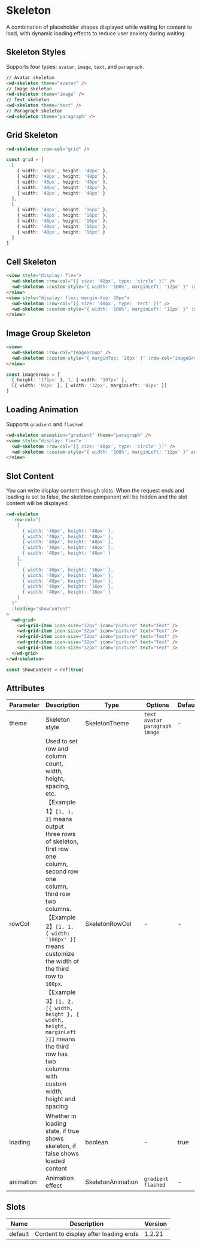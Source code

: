 # Skeleton

A combination of placeholder shapes displayed while waiting for content to load, with dynamic loading effects to reduce user anxiety during waiting.

## Skeleton Styles

Supports four types: `avatar`, `image`, `text`, and `paragraph`.

```html
// Avatar skeleton
<wd-skeleton theme="avatar" />
// Image skeleton
<wd-skeleton theme="image" />
// Text skeleton
<wd-skeleton theme="text" />
// Paragraph skeleton
<wd-skeleton theme="paragraph" />
```

## Grid Skeleton

```html
<wd-skeleton :row-col="grid" />
```

```ts
const grid = [
  [
    { width: '48px', height: '48px' },
    { width: '48px', height: '48px' },
    { width: '48px', height: '48px' },
    { width: '48px', height: '48px' },
    { width: '48px', height: '48px' }
  ],
  [
    { width: '48px', height: '16px' },
    { width: '48px', height: '16px' },
    { width: '48px', height: '16px' },
    { width: '48px', height: '16px' },
    { width: '48px', height: '16px' }
  ]
]
```

## Cell Skeleton

```html
<view style="display: flex">
  <wd-skeleton :row-col="[{ size: '48px', type: 'circle' }]" />
  <wd-skeleton :custom-style="{ width: '100%', marginLeft: '12px' }" :row-col="[{ width: '50%' }, { width: '100%' }]" />
</view>
<view style="display: flex; margin-top: 20px">
  <wd-skeleton :row-col="[{ size: '48px', type: 'rect' }]" />
  <wd-skeleton :custom-style="{ width: '100%', marginLeft: '12px' }" :row-col="[{ width: '50%' }, { width: '100%' }]" />
</view>
```

## Image Group Skeleton

```html
<view>
  <wd-skeleton :row-col="imageGroup" />
  <wd-skeleton :custom-style="{ marginTop: '20px' }" :row-col="imageGroup" />
</view>
```

```ts
const imageGroup = [
  { height: '171px' }, 1, { width: '107px' }, 
  [{ width: '93px' }, { width: '32px', marginLeft: '41px' }]
]
```

## Loading Animation

Supports `gradient` and `flashed`

```html
<wd-skeleton animation="gradient" theme="paragraph" />
<view style="display: flex">
  <wd-skeleton :row-col="[{ size: '48px', type: 'circle' }]" />
  <wd-skeleton :custom-style="{ width: '100%', marginLeft: '12px' }" animation="flashed" theme="paragraph" />
</view>
```

## Slot Content

You can write display content through slots. When the request ends and loading is set to false, the skeleton component will be hidden and the slot content will be displayed.

```html
<wd-skeleton 
  :row-col="[
    [
      { width: '48px', height: '48px' },
      { width: '48px', height: '48px' },
      { width: '48px', height: '48px' },
      { width: '48px', height: '48px' },
      { width: '48px', height: '48px' }
    ],
    [
      { width: '48px', height: '16px' },
      { width: '48px', height: '16px' },
      { width: '48px', height: '16px' },
      { width: '48px', height: '16px' },
      { width: '48px', height: '16px' }
    ]
  ]" 
  :loading="showContent"
>
  <wd-grid>
    <wd-grid-item icon-size="32px" icon="picture" text="Text" />
    <wd-grid-item icon-size="32px" icon="picture" text="Text" />
    <wd-grid-item icon-size="32px" icon="picture" text="Text" />
    <wd-grid-item icon-size="32px" icon="picture" text="Text" />
    <wd-grid-item icon-size="32px" icon="picture" text="Text" />
  </wd-grid>
</wd-skeleton>
```

```js
const showContent = ref(true)
```

## Attributes

| Parameter | Description | Type | Options | Default | Version |
|-----------|-------------|------|----------|---------|----------|
| theme | Skeleton style | SkeletonTheme | `text` `avatar` `paragraph` `image` | - | - |
| rowCol | Used to set row and column count, width, height, spacing, etc.<br />【Example 1】`[1, 1, 2]` means output three rows of skeleton, first row one column, second row one column, third row two columns.<br />【Example 2】`[1, 1, { width: '100px' }]` means customize the width of the third row to `100px`.<br />【Example 3】`[1, 2, [{ width, height }, { width, height, marginLeft }]]` means the third row has two columns with custom width, height and spacing | SkeletonRowCol | - | - | - |
| loading | Whether in loading state, if true shows skeleton, if false shows loaded content | boolean | - | true | - |
| animation | Animation effect | SkeletonAnimation | `gradient` `flashed` | - | - |

## Slots

| Name | Description | Version |
|------|-------------|----------|
| default | Content to display after loading ends | 1.2.21 |